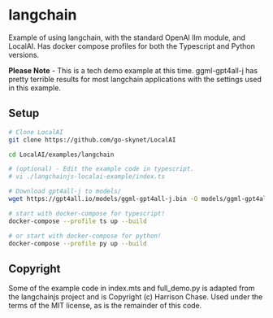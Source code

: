 # langchain

Example of using langchain, with the standard OpenAI llm module, and LocalAI. Has docker compose profiles for both the Typescript and Python versions.

**Please Note** - This is a tech demo example at this time. ggml-gpt4all-j has pretty terrible results for most langchain applications with the settings used in this example.

## Setup

```bash
# Clone LocalAI
git clone https://github.com/go-skynet/LocalAI

cd LocalAI/examples/langchain

# (optional) - Edit the example code in typescript.
# vi ./langchainjs-localai-example/index.ts

# Download gpt4all-j to models/
wget https://gpt4all.io/models/ggml-gpt4all-j.bin -O models/ggml-gpt4all-j

# start with docker-compose for typescript!
docker-compose --profile ts up --build

# or start with docker-compose for python!
docker-compose --profile py up --build
```

## Copyright

Some of the example code in index.mts and full_demo.py is adapted from the langchainjs project and is Copyright (c) Harrison Chase. Used under the terms of the MIT license, as is the remainder of this code.